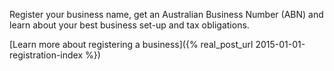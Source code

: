 Register your business name, get an Australian Business Number (ABN) and learn about your best business set-up and tax obligations.

[Learn more about registering a business]({% real_post_url 2015-01-01-registration-index %})
